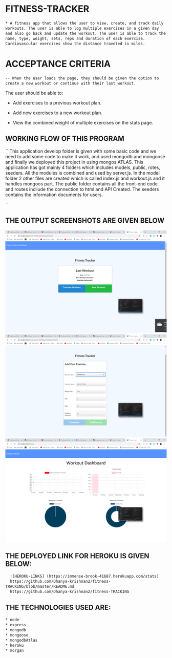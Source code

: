 # FITNESS-TRACKER
    * A fitness app that allows the user to view, create, and track daily workouts. The user is able to log multiple exercises in a given day and also go back and update the workout. The user is able to track the name, type, weight, sets, reps and duration of each exercise. Cardiovascular exercises show the distance traveled in miles.
# ACCEPTANCE CRITERIA
    -- When the user loads the page, they should be given the option to create a new workout or continue with their last workout.
The user should be able to:


 * Add exercises to a previous workout plan.


  * Add new exercises to a new workout plan.


* View the combined weight of multiple exercises on the stats page.

## WORKING FLOW OF THIS PROGRAM
   `` This application develop folder is given with some basic code and we need to add some code to make it work, and used mongodb and mongoose and finally we deployed this project in using mongos ATLAS. This application has got mainly 4 folders which includes models, public, rotes, seeders. All the modules is combined and used by server.js. In the model folder 2 other files are created which is called index.js and workout.js and it handles mongoos part.
   The public folder contains all the front-end code and routes incliude the connection to html and API Created. The seeders contains the information documents for users.

   
   ``
   ## THE OUTPUT SCREENSHOTS ARE GIVEN BELOW
   ![](/images/2020-09-08%20(2).png)
   ![](/images/2020-09-08%20(3).png)
   ![](/images/2020-09-08.png)

   ## THE DEPLOYED LINK FOR HEROKU IS GIVEN BELOW:
      ![HEROKU-LINKS] (https://immense-brook-41687.herokuapp.com/stats)
      https://github.com/Dhanya-krishnan2/fitness-TRACKING/blob/master/README.md
      https://github.com/Dhanya-krishnan2/fitness-TRACKING


## THE TECHNOLOGIES USED ARE:
    * node
    * express
    * mongodb
    * mongoose
    * mongodbAtlas
    * heroku 
    * morgan
